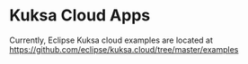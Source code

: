 # Kuksa Cloud Apps

Currently, Eclipse Kuksa cloud examples are located at https://github.com/eclipse/kuksa.cloud/tree/master/examples 
